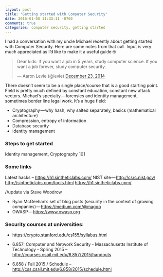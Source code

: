 ```yaml
---
layout: post
title: "Getting started with Computer Security"
date: 2016-01-08 11:33:11 -0700
comments: true
categories: computer security, getting started
---
```


I had a conversation with my uncle Michael recently about getting started with Computer Security. Here are some notes from that call. Input is very much appreciated as I’d like to make it a useful guide 🤓

<blockquote class="twitter-tweet" data-lang="en"><p lang="en" dir="ltr">Dear kids: If you want a job in 5 years, study computer science. If you want a job forever, study computer security.</p>&mdash; Aaron Levie (@levie) <a href="https://twitter.com/levie/status/547234465198526464">December 23, 2014</a></blockquote>
<script async src="//platform.twitter.com/widgets.js" charset="utf-8"></script>

There doesn’t seem to be a single place/course that is a good starting point.
Field is pretty much defined by constant education, constant new attack vectors.
Michael’s specialty — forensics and identity management, sometimes border line legal work.
It’s a huge field:
* Cryptography — why hash, why salted separately, basics (mathematical architecture)
* Compression, entropy of information
* Database security
* Identity management

### Steps to get started
Identity management, Cryptography 101


### Some links
Latest hacks – https://h1.sintheticlabs.com/
NIST site — http://csrc.nist.gov/
http://sintheticlabs.com/tools.html
https://h1.sintheticlabs.com/

//update via Steve Woodrow

* Ryan McGeehan’s set of blog posts (security in the context of growing
companies) — https://medium.com/@magoo
* OWASP — https://www.owasp.org

### Security courses at universities:
* https://crypto.stanford.edu/cs155/syllabus.html
* 6.857: Computer and Network Security - Massachusetts Institute of Technology - Spring 2015 – http://courses.csail.mit.edu/6.857/2015/handouts

* 6.858 / Fall 2015 / Schedule – http://css.csail.mit.edu/6.858/2015/schedule.html
